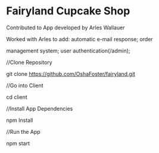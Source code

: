 # Fairyland Cupcake Shop

Contributed to App developed by Arles Wallauer

Worked with Arles to add: automatic e-mail response; order

management system; user authentication(/admin);

//Clone Repository

git clone https://github.com/OshaFoster/fairyland.git

//Go into Client

cd client

//Install App Dependencies

npm Install

//Run the App

npm start

